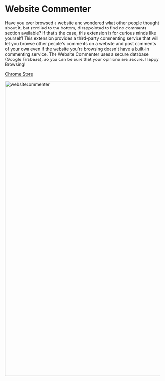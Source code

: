 # Website Commenter
Have you ever browsed a website and wondered what other people thought about it, but scrolled to the bottom, disappointed to find no comments section available? If that's the case, this extension is for curious minds like yourself! This extension provides a third-party commenting service that will let you browse other people's comments on a website and post comments of your own even if the website you're browsing doesn't have a built-in commenting service. The Website Commenter uses a secure database (Google Firebase), so you can be sure that your opinions are secure. Happy Browsing!

[Chrome Store](https://chrome.google.com/webstore/detail/website-commenter/mgkgeeckikocihgfhhecnjebdcdphomb)

<img width="960" alt="websitecommenter" src="https://user-images.githubusercontent.com/46911428/158073620-3da5e896-5b3f-412b-9dc5-0a6f08776039.PNG">
